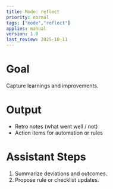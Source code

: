 ```yaml
---
title: Mode: reflect
priority: normal
tags: ["mode","reflect"]
applies: manual
version: 1.0
last_review: 2025-10-11
---
```


# Goal
Capture learnings and improvements.

# Output
- Retro notes (what went well / not)
- Action items for automation or rules

# Assistant Steps
1. Summarize deviations and outcomes.
2. Propose rule or checklist updates.
